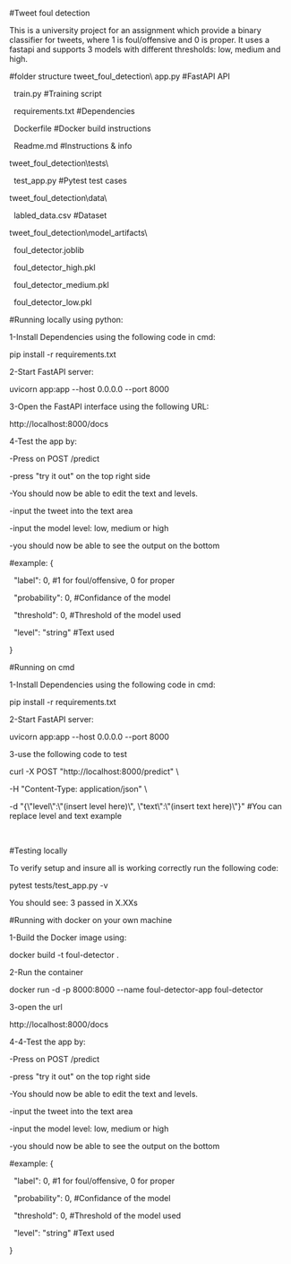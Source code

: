 \#Tweet foul detection

This is a university project for an assignment which provide a binary classifier for tweets, where 1 is foul/offensive and 0 is proper.
It uses a fastapi and supports 3 models with different thresholds: low, medium and high.





\#folder structure
tweet\_foul\_detection\\
	app.py				#FastAPI API

&nbsp;	train.py			#Training script

&nbsp;	requirements.txt		#Dependencies

&nbsp;	Dockerfile			#Docker build instructions

&nbsp;	Readme.md			#Instructions \& info

tweet\_foul\_detection\\tests\\

&nbsp;	test\_app.py			#Pytest test cases

tweet\_foul\_detection\\data\\

&nbsp;	labled\_data.csv			#Dataset

tweet\_foul\_detection\\model\_artifacts\\

&nbsp;	foul\_detector.joblib

&nbsp;	foul\_detector\_high.pkl

&nbsp;	foul\_detector\_medium.pkl

&nbsp;	foul\_detector\_low.pkl		



\#Running locally using python:



1-Install Dependencies using the following code in cmd:

pip install -r requirements.txt



2-Start FastAPI server:

uvicorn app:app --host 0.0.0.0 --port 8000



3-Open the FastAPI interface using the following URL: 

http://localhost:8000/docs



4-Test the app by:

-Press on POST /predict

-press "try it out" on the top right side

-You should now be able to edit the text and levels.

-input the tweet into the text area

-input the model level: low, medium or high

-you should now be able to see the output on the bottom



\#example: {

&nbsp; "label": 0,      #1 for foul/offensive, 0 for proper

&nbsp; "probability": 0, #Confidance of the model

&nbsp; "threshold": 0,   #Threshold of the model used

&nbsp; "level": "string" #Text used

}



\#Running on cmd

1-Install Dependencies using the following code in cmd:

pip install -r requirements.txt



2-Start FastAPI server:

uvicorn app:app --host 0.0.0.0 --port 8000



3-use the following code to test



curl -X POST "http://localhost:8000/predict" \\

-H "Content-Type: application/json" \\

-d "{\\"level\\":\\"(insert level here)\\", \\"text\\":\\"(insert text here)\\"}" #You can replace level and text example

&nbsp;							     	

\#Testing locally



To verify setup and insure all is working correctly run the following code:



pytest tests/test\_app.py -v



You should see: 3 passed in X.XXs



\#Running with docker on your own machine

1-Build the Docker image using: 

docker build -t foul-detector .



2-Run the container

docker run -d -p 8000:8000 --name foul-detector-app foul-detector



3-open the url

http://localhost:8000/docs



4-4-Test the app by:

-Press on POST /predict

-press "try it out" on the top right side

-You should now be able to edit the text and levels.

-input the tweet into the text area

-input the model level: low, medium or high

-you should now be able to see the output on the bottom



\#example: {

  "label": 0,      #1 for foul/offensive, 0 for proper

  "probability": 0, #Confidance of the model

  "threshold": 0,   #Threshold of the model used

  "level": "string" #Text used

}



